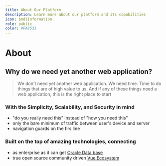 ```yaml
---
title: About Our Platform
description: Learn more about our platform and its capabilities
icon: $mdiInformation
role: public
color: #FA8531
---
```


# About

## Why do we need yet another web application?

> We don't need yet another web application. We need time. Time to do things that are of high value to us. And if any of these things need a web application, this is the right place to start

### With the **Simplicity**, **Scalability**, and **Security** in mind

- "do you really need this" instead of "how you need this"
- only the bare minimum of traffic between user's device and server
- navigation guards on the firs line

### Built on the top of amazing technologies, connecting

- as enterprise as it can get [Oracle Data base](https://www.oracle.com/database/)
- true open source community driven [Vue Ecosystem](https://vuejs.org/)
